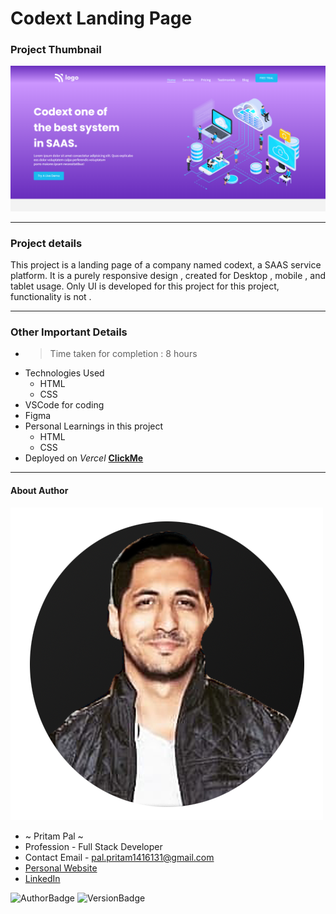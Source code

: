 # Codext Landing Page 

### Project Thumbnail


![ImageThumbnail](./thumnail.png)
***
### Project details
This project is a landing page of a company named codext, a SAAS service platform. It is a purely responsive design , created for Desktop , mobile , and tablet usage. Only UI is developed for this project for this project, functionality is not .


***
### Other Important Details
- >Time taken for completion : 8 hours
- Technologies Used
  - HTML
  - CSS
- VSCode for coding
- Figma
- Personal Learnings in this project 
    - HTML
    - CSS 
- Deployed on *Vercel*  **[ClickMe](https://codext-saas-platform.vercel.app/)** 
*** 
#### About Author
![AuthorImage](./circle-profile-pic.png)
- ~ Pritam Pal ~
- Profession - Full Stack Developer
- Contact Email - pal.pritam1416131@gmail.com
- [Personal Website](#)
- [LinkedIn](https://www.linkedin.com/in/pritampal1/)  

![AuthorBadge](https://img.shields.io/badge/Author-Pritam-yellow)
![VersionBadge](https://img.shields.io/badge/Version-1.0.0-lightgrey)
